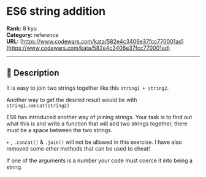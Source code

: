 # ES6 string addition

**Rank:** 8 kyu  
**Category:** reference  
**URL:** [https://www.codewars.com/kata/582e4c3406e37fcc770001ad](https://www.codewars.com/kata/582e4c3406e37fcc770001ad)

---

## 📝 Description

It is easy to join two strings together like this ```string1 + string2```.

Another way to get the desired result would be with ```string1.concat(string2)```

ES6 has introduced another way of joining strings. Your task is to find out what this is and write a function that will add two strings together, there must be a space between the two strings.
 
```+``` , ```.concat()``` & ```.join()``` will not be allowed in this exercise. I have also removed some other methods that can be used to cheat!  

If one of the arguments is a number your code must coerce it into being a string.
